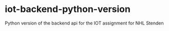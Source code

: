 # iot-backend-python-version
Python version of the backend api for the IOT assignment for NHL Stenden
